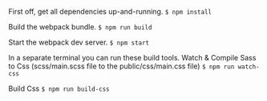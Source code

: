 
First off, get all dependencies up-and-running.
`$ npm install`

Build the webpack bundle.
`$ npm run build`

Start the webpack dev server.
`$ npm start`

In a separate terminal you can run these build tools.
Watch & Compile Sass to Css (scss/main.scss file to the public/css/main.css file)
`$ npm run watch-css`

Build Css
`$ npm run build-css`


